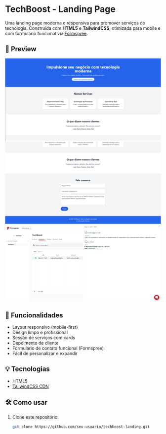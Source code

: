 # TechBoost - Landing Page

Uma landing page moderna e responsiva para promover serviços de tecnologia. Construída com **HTML5** e **TailwindCSS**, otimizada para mobile e com formulário funcional via [Formspree](https://formspree.io).

## 📸 Preview
![preview](./images/preview.png)
![preview](./images/contato.png)
![preview](./images/formspree.png)

## 🚀 Funcionalidades

- Layout responsivo (mobile-first)
- Design limpo e profissional
- Sessão de serviços com cards
- Depoimento de cliente
- Formulário de contato funcional (Formspree)
- Fácil de personalizar e expandir

## 💡 Tecnologias

- HTML5
- [TailwindCSS CDN](https://tailwindcss.com/docs/installation/play-cdn)

## 🛠 Como usar

1. Clone este repositório:
   ```bash
   git clone https://github.com/seu-usuario/techboost-landing.git
